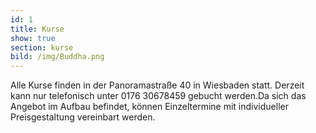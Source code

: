 ```yaml
---
id: 1
title: Kurse
show: true
section: kurse
bild: /img/Buddha.png
---
```

Alle Kurse finden in der Panoramastraße 40 in Wiesbaden statt. Derzeit kann nur telefonisch unter 0176 30678459 gebucht werden.Da sich das Angebot im Aufbau befindet, können Einzeltermine mit individueller Preisgestaltung vereinbart werden.  
